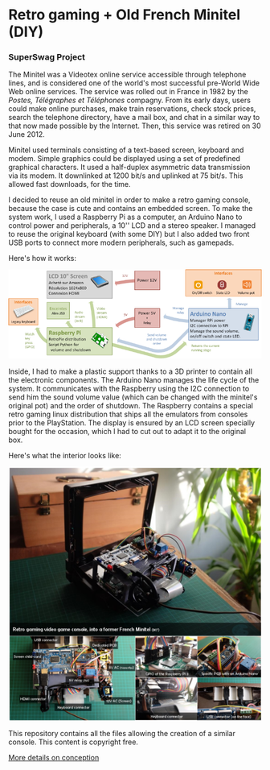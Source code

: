 # Retro gaming + Old French Minitel (DIY)
### SuperSwag Project

The Minitel was a Videotex online service accessible through telephone lines, and is considered one of the world's most successful pre-World Wide Web online services. The service was rolled out in France in 1982 by the *Postes, Télégraphes et Téléphones* compagny. From its early days, users could make online purchases, make train reservations, check stock prices, search the telephone directory, have a mail box, and chat in a similar way to that now made possible by the Internet. Then, this service was retired on 30 June 2012.

Minitel used terminals consisting of a text-based screen, keyboard and modem. Simple graphics could be displayed using a set of predefined graphical characters. It used a half-duplex asymmetric data transmission via its modem. It downlinked at 1200 bit/s and uplinked at 75 bit/s. This allowed fast downloads, for the time.

I decided to reuse an old minitel in order to make a retro gaming console, because the case is cute and contains an embedded screen. To make the system work, I used a Raspberry Pi as a computer, an Arduino Nano to control power and peripherals, a 10'' LCD and a stereo speaker. I managed to reuse the original keyboard (with some DIY) but I also added two front USB ports to connect more modern peripherals, such as gamepads.

Here's how it works:

[![Functionnal](https://github.com/rbello/Minitel-Raspberry-Retro-gaming/raw/master/Doc/Fonctionnal_schema.png)](https://github.com/rbello/Minitel-Raspberry-Retro-gaming/raw/master/Casing/3D_prints.png)

Inside, I had to make a plastic support thanks to a 3D printer to contain all the electronic components. The Arduino Nano manages the life cycle of the system. It communicates with the Raspberry using the I2C connection to send him the sound volume value (which can be changed with the minitel's original pot) and the order of shutdown. The Raspberry contains a special retro gaming linux distribution that ships all the emulators from consoles prior to the PlayStation. The display is ensured by an LCD screen specially bought for the occasion, which I had to cut out to adapt it to the original box.

Here's what the interior looks like:

[![Electric Routes](https://github.com/rbello/Minitel-Raspberry-Retro-gaming/raw/master/Doc/InternalComponents.jpg)](https://github.com/rbello/Minitel-Raspberry-Retro-gaming/raw/master/Doc/InternalComponents.jpg)

This repository contains all the files allowing the creation of a similar console. This content is copyright free.

[More details on conception](https://blog.evolya.fr?post/2017/DIY-Minitel-Retro-Gaming-Console-Raspberry-Arduino)

